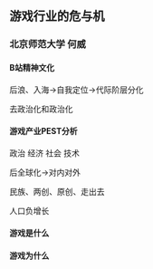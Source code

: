 ## 游戏行业的危与机

### 北京师范大学 何威

#### B站精神文化

后浪、入海->自我定位->代际阶层分化

去政治化和政治化

#### 游戏产业PEST分析

政治 经济 社会 技术

后全球化->对内对外

民族、两创、原创、走出去

人口负增长

#### 游戏是什么

#### 游戏为什么